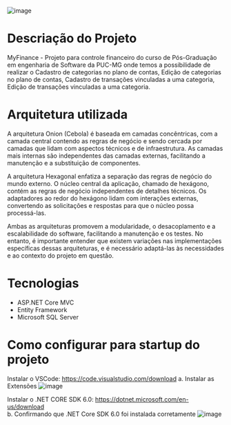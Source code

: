 ![image](https://github.com/Jenifferfa/myfinance-web-dotnet/assets/32148606/6b7eb7a5-c9bd-415d-9ac4-3a28567bacd3)

# Descriação do Projeto
MyFinance - Projeto para controle financeiro do curso de Pós-Graduação em engenharia de Software da PUC-MG onde temos a possibilidade de realizar o Cadastro de categorias no plano de contas, Edição de categorias no plano de contas, Cadastro de transações vinculadas a uma categoria, Edição de transações vinculadas a uma categoria.

# Arquitetura utilizada
A arquitetura Onion (Cebola) é baseada em camadas concêntricas, com a camada central contendo as regras de negócio e sendo cercada por camadas que lidam com aspectos técnicos e de infraestrutura. As camadas mais internas são independentes das camadas externas, facilitando a manutenção e a substituição de componentes.

A arquitetura Hexagonal enfatiza a separação das regras de negócio do mundo externo. O núcleo central da aplicação, chamado de hexágono, contém as regras de negócio independentes de detalhes técnicos. Os adaptadores ao redor do hexágono lidam com interações externas, convertendo as solicitações e respostas para que o núcleo possa processá-las.

Ambas as arquiteturas promovem a modularidade, o desacoplamento e a escalabilidade do software, facilitando a manutenção e os testes. No entanto, é importante entender que existem variações nas implementações específicas dessas arquiteturas, e é necessário adaptá-las às necessidades e ao contexto do projeto em questão.

# Tecnologias

* ASP.NET Core MVC
* Entity Framework
* Microsoft SQL Server

# Como configurar para startup do projeto

Instalar o VSCode: https://code.visualstudio.com/download
  a. Instalar as Extensões
  ![image](https://github.com/Jenifferfa/myfinance-web-dotnet/assets/32148606/6a732d8d-ea6c-46dd-a7b0-e8d595471e27)

Instalar o .NET CORE SDK 6.0: https://dotnet.microsoft.com/en-us/download  
  b. Confirmando que .NET Core SDK 6.0 foi instalada corretamente
  ![image](https://github.com/Jenifferfa/myfinance-web-dotnet/assets/32148606/e3f1f0fa-c7d9-43e1-b5f1-ff025aa8f8d7)


